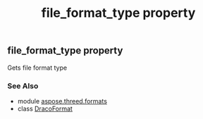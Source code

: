 ﻿---
title: file_format_type property
second_title: Aspose.3D for Python via .NET API References
description: 
type: docs
weight: 620
url: /python-net/aspose.threed.formats/dracoformat/file_format_type/
is_root: false
---

## file_format_type property


Gets file format type

### See Also
* module [aspose.threed.formats](../../)
* class [DracoFormat](/3d/python-net/aspose.threed.formats/dracoformat)
